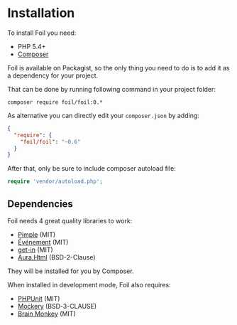 <!--
currentMenu: "installation"
currentSection: "Getting Started"
title: "Installation"
-->

# Installation

To install Foil you need:

 - PHP 5.4+
 - [Composer](https://getcomposer.org/)

Foil is available on Packagist, so the only thing you need to do is to add it as a dependency for your project.

That can be done by running following command in your project folder:

```shell
composer require foil/foil:0.*
```

As alternative you can directly edit your `composer.json` by adding:

```json
{
  "require": {
    "foil/foil": "~0.6"
  }
}
```

After that, only be sure to include composer autoload file:

```php
require 'vendor/autoload.php';
```

## Dependencies

Foil needs 4 great quality libraries to work:

 - [Pimple](http://pimple.sensiolabs.org/) (MIT)
 - [Événement](https://github.com/igorw/evenement) (MIT)
 - [get-in](https://github.com/igorw/get-in) (MIT)
 - [Aura.Html](https://github.com/auraphp/Aura.Html) (BSD-2-Clause)

They will be installed for you by Composer.

When installed in development mode, Foil also requires:

 - [PHPUnit](https://phpunit.de) (MIT)
 - [Mockery](http://docs.mockery.io/en/latest/) (BSD-3-CLAUSE)
 - [Brain Monkey](http://giuseppe-mazzapica.github.io/BrainMonkey/) (MIT)
